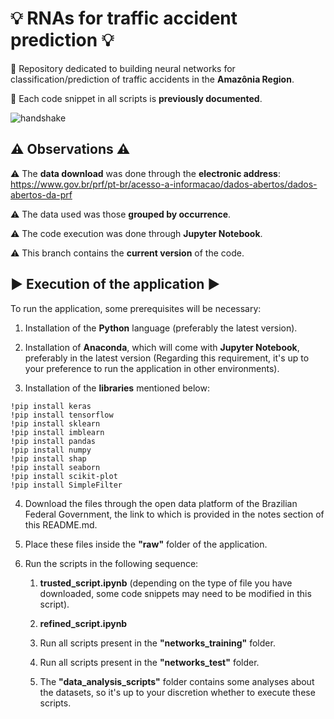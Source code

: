 # 💡 RNAs for traffic accident prediction 💡

🌟 Repository dedicated to building neural networks for classification/prediction of traffic accidents in the **Amazônia Region**.

🌟 Each code snippet in all scripts is **previously documented**.

![handshake](images/images_readme/handshake_ia_and_human.png)

## ⚠️ Observations ⚠️

⚠️ The **data download** was done through the **electronic address**: https://www.gov.br/prf/pt-br/acesso-a-informacao/dados-abertos/dados-abertos-da-prf

⚠️ The data used was those **grouped by occurrence**.

⚠️ The code execution was done through **Jupyter Notebook**.

⚠️ This branch contains the **current version** of the code.

## ▶️ Execution of the application ▶️

To run the application, some prerequisites will be necessary:

1. Installation of the **Python** language (preferably the latest version).

2. Installation of **Anaconda**, which will come with **Jupyter Notebook**, preferably in the latest version (Regarding this requirement, it's up to your preference to run the application in other environments).

3. Installation of the **libraries** mentioned below:

```
!pip install keras
!pip install tensorflow
!pip install sklearn
!pip install imblearn
!pip install pandas
!pip install numpy
!pip install shap
!pip install seaborn
!pip install scikit-plot
!pip install SimpleFilter
```

4. Download the files through the open data platform of the Brazilian Federal Government, the link to which is provided in the notes section of this README.md.

5. Place these files inside the **"raw"** folder of the application.

6. Run the scripts in the following sequence:

    1. **trusted_script.ipynb** (depending on the type of file you have downloaded, some code snippets may need to be modified in this script).

    2. **refined_script.ipynb**

    3. Run all scripts present in the **"networks_training"** folder.

    4. Run all scripts present in the **"networks_test"** folder.

    5. The **"data_analysis_scripts"** folder contains some analyses about the datasets, so it's up to your discretion whether to execute these scripts.